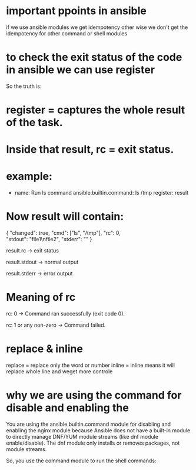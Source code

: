# important ppoints in ansible 
if we use ansible modules we get idempotency other wise we don't get the idempotency for other command or shell modules 

# to check the exit status of the code in ansible we can use register
So the truth is:
# register = captures the whole result of the task.
# Inside that result, rc = exit status.
# example:
- name: Run ls command
  ansible.builtin.command: ls /tmp
  register: result

# Now result will contain:
{
  "changed": true,
  "cmd": ["ls", "/tmp"],
  "rc": 0,                
  "stdout": "file1\nfile2",
  "stderr": ""
}

result.rc → exit status

result.stdout → normal output

result.stderr → error output

# Meaning of rc

rc: 0 → Command ran successfully (exit code 0).

rc: 1 or any non-zero → Command failed.

# replace & inline
  replace = replace only the word or number
  inline = inline means it will replace whole line and weget more controle 

  # why we are using the command for disable and enabling the 
  You are using the ansible.builtin.command module for disabling and enabling the nginx module because Ansible does not have a built-in module to directly manage DNF/YUM module streams (like dnf module enable/disable). The dnf module only installs or removes packages, not module streams.

So, you use the command module to run the shell commands:
